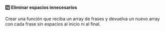 <strong>7️⃣ Eliminar espacios innecesarios</strong>

Crear una función que reciba un array de frases y devuelva un nuevo array con cada frase sin espacios al inicio ni al final.